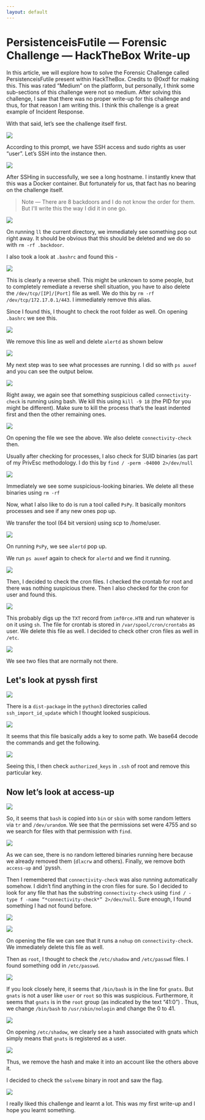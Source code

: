 ```yaml
---
layout: default
---
```

# PersistenceisFutile — Forensic Challenge — HackTheBox Write-up

In this article, we will explore how to solve the Forensic Challenge called PersistenceisFutile present within HackTheBox. Credits to @0xdf for making this. This was rated “Medium” on the platform, but personally, I think some sub-sections of this challenge were not so medium. After solving this challenge, I saw that there was no proper write-up for this challenge and thus, for that reason I am writing this. I think this challenge is a great example of Incident Response.

With that said, let’s see the challenge itself first.

![](./img/chal.webp)

According to this prompt, we have SSH access and sudo rights as user “user”. Let’s SSH into the instance then.

![](./img/ssh.webp)

After SSHing in successfully, we see a long hostname. I instantly knew that this was a Docker container. But fortunately for us, that fact has no bearing on the challenge itself.

> Note — There are 8 backdoors and I do not know the order for them. But I'll write this the way I did it in one go.

![](./img/home.webp)

On running `ll` the current directory, we immediately see something pop out right away. It should be obvious that this should be deleted and we do so with `rm -rf .backdoor`.

I also took a look at `.bashrc` and found this -

![](./img/bashrc.webp)

This is clearly a reverse shell. This might be unknown to some people, but to completely remediate a reverse shell situation, you have to also delete the `/dev/tcp/[IP]/[Port]` file as well. We do this by `rm -rf /dev/tcp/172.17.0.1/443`. I immediately remove this alias.

Since I found this, I thought to check the root folder as well. On opening `.bashrc` we see this.

![](./img/rootbashrc.webp)

We remove this line as well and delete `alertd` as shown below

![](./img/deletealertd.webp)

My next step was to see what processes are running. I did so with `ps auxef` and you can see the output below.

![](./img/psaux.webp)

Right away, we again see that something suspicious called `connectivity-check` is running using bash. We kill this using `kill -9 18` (the PID for you might be different). Make sure to kill the process that’s the least indented first and then the other remaining ones.

![](./img/concheck.webp)

On opening the file we see the above. We also delete `connectivity-check` then.

Usually after checking for processes, I also check for SUID binaries (as part of my PrivEsc methodology. I do this by `find / -perm -04000 2>/dev/null`

![](./img/findsuid.webp)

Immediately we see some suspicious-looking binaries. We delete all these binaries using `rm -rf`

Now, what I also like to do is run a tool called `PsPy`. It basically monitors processes and see if any new ones pop up.

We transfer the tool (64 bit version) using scp to /home/user.

![](./img/pspy.webp)

On running `PsPy`, we see `alertd` pop up.

We run `ps auxef` again to check for `alertd` and we find it running.

![](./img/psauxef.webp)

Then, I decided to check the cron files. I checked the crontab for root and there was nothing suspicious there. Then I also checked for the cron for user and found this.

![](./img/cron.webp)

This probably digs up the `TXT` record from `imf0rce.HTB` and run whatever is on it using `sh`. The file for crontab is stored in `/var/spool/cron/crontabs` as user. We delete this file as well. I decided to check other cron files as well in `/etc`.

![](./img/findcron.webp)

We see two files that are normally not there.

## Let's look at pyssh first

![](./img/pyssh.webp)

There is a `dist-package` in the `python3` directories called `ssh_import_id_update` which I thought looked suspicious.

![](./img/distpack.webp)

It seems that this file basically adds a key to some path. We base64 decode the commands and get the following.

![](./img/auth.webp)

Seeing this, I then check `authorized_keys` in `.ssh` of root and remove this particular key.

## Now let’s look at access-up

![](./img/acessup.webp)

So, it seems that `bash` is copied into `bin` or `sbin` with some random letters via `tr` and `/dev/urandom`. We see that the permissions set were 4755 and so we search for files with that permission with `find`.

![](./img/suid.webp)

As we can see, there is no random lettered binaries running here because we already removed them (`dlxcrw` and others). Finally, we remove both `access-up` and `pyssh.

Then I remembered that `connectivity-check` was also running automatically somehow. I didn’t find anything in the cron files for sure. So I decided to look for any file that has the substring `connectivity-check` using `find / -type f -name “*connectivity-check*” 2>/dev/null`. Sure enough, I found something I had not found before.

![](./img/concheck2.webp)

![](./img/concheck3.webp)

On opening the file we can see that it runs a `nohup` on `connectivity-check`. We immediately delete this file as well.

Then as `root`, I thought to check the `/etc/shadow` and `/etc/passwd` files. I found something odd in `/etc/passwd`.

![](./img/passwd.webp)

If you look closely here, it seems that `/bin/bash` is in the line for `gnats`. But `gnats` is not a user like `user` or `root` so this was suspicious. Furthermore, it seems that `gnats` is in the `root` group (as indicated by the text “41:0”) . Thus, we change `/bin/bash` to `/usr/sbin/nologin` and change the 0 to 41.

![](./img/shadow.webp)

On opening `/etc/shadow`, we clearly see a hash associated with gnats which simply means that `gnats` is registered as a user.

![](./img/shadowedited.webp)

Thus, we remove the hash and make it into an account like the others above it.

I decided to check the `solveme` binary in root and saw the flag.

![](./img/solvme.webp)

I really liked this challenge and learnt a lot. This was my first write-up and I hope you learnt something.
